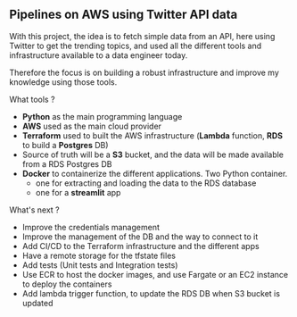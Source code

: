 ## Pipelines on AWS using Twitter API data

With this project, the idea is to fetch simple data from an API, here using Twitter to get the trending topics,
and used all the different tools and infrastructure available to a data engineer today.

Therefore the focus is on building a robust infrastructure and improve my knowledge using those tools.

What tools ?

- **Python** as the main programming language
- **AWS** used as the main cloud provider
- **Terraform** used to built the AWS infrastructure (**Lambda** function, **RDS** to build a **Postgres** DB)
- Source of truth will be a **S3** bucket, and the data will be made available from a RDS Postgres DB
- **Docker** to containerize the different applications. Two Python container.
  - one for extracting and loading the data to the RDS database
  - one for a **streamlit** app

What's next ?

- Improve the credentials management
- Improve the management of the DB and the way to connect to it
- Add CI/CD to the Terraform infrastructure and the different apps
- Have a remote storage for the tfstate files
- Add tests (Unit tests and Integration tests)
- Use ECR to host the docker images, and use Fargate or an EC2 instance to deploy the containers
- Add lambda trigger function, to update the RDS DB when S3 bucket is updated

